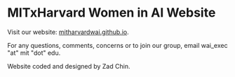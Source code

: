 # MITxHarvard Women in AI Website

Visit our website: [mitharvardwai.github.io](https://mitharvardwai.github.io).

For any questions, comments, concerns or to join our group, email wai_exec "at" mit "dot" edu.

Website coded and designed by Zad Chin.
